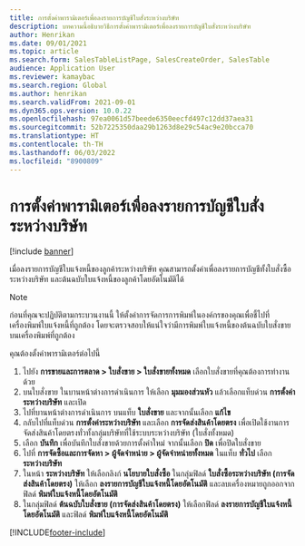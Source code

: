 ```yaml
---
title: การตั้งค่าพารามิเตอร์เพื่อลงรายการบัญชีใบสั่งระหว่างบริษัท
description: บทความนี้อธิบายวิธีการตั้งค่าพารามิเตอร์เพื่อลงรายการบัญชีใบสั่งระหว่างบริษัท
author: Henrikan
ms.date: 09/01/2021
ms.topic: article
ms.search.form: SalesTableListPage, SalesCreateOrder, SalesTable
audience: Application User
ms.reviewer: kamaybac
ms.search.region: Global
ms.author: henrikan
ms.search.validFrom: 2021-09-01
ms.dyn365.ops.version: 10.0.22
ms.openlocfilehash: 97ea0061d57beede6350eecfd497c12dd37aea31
ms.sourcegitcommit: 52b7225350daa29b1263d8e29c54ac9e20bcca70
ms.translationtype: HT
ms.contentlocale: th-TH
ms.lasthandoff: 06/03/2022
ms.locfileid: "8900809"
---
```

# <a name="set-up-parameters-to-post-an-intercompany-order"></a>การตั้งค่าพารามิเตอร์เพื่อลงรายการบัญชีใบสั่งระหว่างบริษัท

[!include [banner](../../includes/banner.md)]

เมื่อลงรายการบัญชีใบแจ้งหนี้ของลูกค้าระหว่างบริษัท คุณสามารถตั้งค่าเพื่อลงรายการบัญชีทั้งใบสั่งซื้อระหว่างบริษัท และต้นฉบับใบแจ้งหนี้ของลูกค้าโดยอัตโนมัติได้

> [!NOTE]
> ก่อนที่คุณจะปฏิบัติตามกระบวนงานนี้ ให้ตั้งค่าการจัดการการพิมพ์ในองค์กรของคุณเพื่อชี้ไปที่เครื่องพิมพ์ใบแจ้งหนี้ที่ถูกต้อง โดยจะตรวจสอบให้แน่ใจว่ามีการพิมพ์ใบแจ้งหนี้ของต้นฉบับใบสั่งขายบนเครื่องพิมพ์ที่ถูกต้อง

คุณต้องตั้งค่าพารามิเตอร์ต่อไปนี้

1. ไปยัง **การขายและการตลาด \> ใบสั่งขาย \> ใบสั่งขายทั้งหมด** เลือกใบสั่งขายที่คุณต้องการทำงานด้วย
1. บนใบสั่งขาย ในบานหน้าต่างการดำเนินการ ให้เลือก **มุมมองส่วนหัว** แล้วเลือกแท็บด่วน **การตั้งค่าระหว่างบริษัท** และเปิด
1. ไปที่บานหน้าต่างการดำเนินการ บนแท็บ **ใบสั่งขาย** และจากนั้นเลือก **แก้ไข**
1. กลับไปที่แท็บด่วน **การตั้งค่าระหว่างบริษัท** และเลือก **การจัดส่งสินค้าโดยตรง** เพื่อเปิดใช้งานการจัดส่งสินค้าโดยตรงทั่วทั้งกลุ่มบริษัทที่ใช้ระบบระหว่างบริษัท (ใบสั่งทั้งหมด)
1. เลือก **บันทึก** เพื่อบันทึกใบสั่งขายด้วยการตั้งค่าใหม่ จากนั้นเลือก **ปิด** เพื่อปิดใบสั่งขาย
1. ไปที่ **การจัดซื้อและการจัดหา \> ผู้จัดจำหน่าย \> ผู้จัดจำหน่ายทั้งหมด** ในแท็บ **ทั่วไป** เลือก **ระหว่างบริษัท**
1. ในหน้า **ระหว่างบริษัท** ให้เลือกลิงก์ **นโยบายใบสั่งซื้อ** ในกลุ่มฟิลด์ **ใบสั่งซื้อระหว่างบริษัท (การจัดส่งสินค้าโดยตรง)** ให้เลือก **ลงรายการบัญชีใบแจ้งหนี้โดยอัตโนมัติ** และลบเครื่องหมายถูกออกจากฟิลด์ **พิมพ์ใบแจ้งหนี้โดยอัตโนมัติ**
1. ในกลุ่มฟิลด์ **ต้นฉบับใบสั่งขาย (การจัดส่งสินค้าโดยตรง)** ให้เลือกฟิลด์ **ลงรายการบัญชีใบแจ้งหนี้โดยอัตโนมัติ** และฟิลด์ **พิมพ์ใบแจ้งหนี้โดยอัตโนมัติ**

[!INCLUDE[footer-include](../../includes/footer-banner.md)]
